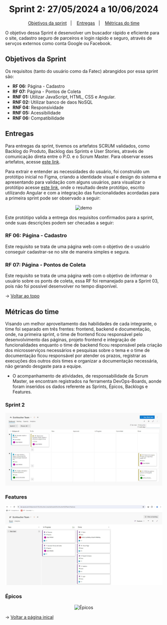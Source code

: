 <span id="topo">

<h1 align="center">Sprint 2: 27/05/2024 a 10/06/2024</h1>

<p align="center">
    <a href="#objetivos">Objetivos da sprint</a> &nbsp |&nbsp &nbsp
    <a href="#entregas">Entregas</a> &nbsp |&nbsp &nbsp
    <a href="#metricas">Métricas do time</a> 
</p>

O objetivo dessa Sprint é desenvolver um buscador rápido e eficiente para o site, cadastro seguro de parceiros e login rápido e seguro, através de servços externos como conta Google ou Facebook.

<span id="objetivos">
    
##  Objetivos da Sprint
Os requisitos (tanto do usuário como da Fatec) abrangidos por essa sprint são:
- **RF 06:** Página - Cadastro
- **RF 07:** Página - Pontos de Coleta
- **RNF 01:** Utilizar JavaScript, HTML, CSS e Angular.
- **RNF 02:** Utilizar banco de daos NoSQL
- **RNF 04:** Responsividade
- **RNF 05:** Acessibilidade
- **RNF 06:** Compatibilidade

<span id="entregas">
        
## Entregas
Para entregas da sprint, tivemos os artefatos SCRUM validados, como Backlog do Produto, Backlog das Sprints e User Stories, através de comunicação direta entre o P.O. e o Scrum Master. Para observar esses artefatos, acesse [este link](https://dev.azure.com/felipevieira31/EcoVoucher).

Para extrair e entender as necessidades do usuário, foi construído um protótipo inicial no Figma, criando a identidade visual e design do sistema e apresentando para validação com alguns usuários, para visualizar o protótipo acesse [este link](https://www.figma.com/proto/6frOdD60Vkzfjw1AgnzLem/EcoVoucher?type=design&node-id=1-16&t=WoD44lI3FaHwzFPu-1&scaling=scale-down&page-id=0%3A1&starting-point-node-id=1%3A16&mode=design), onde o resultado deste protótipo, escrito utilizando Angular e com a integração das funcionalidades acordadas para a primeira sprint pode ser observado a seguir:

<div align="center">

![demo](./demo.gif)
</div>

Este protótipo valida a entrega dos requisitos confirmados para a sprint, onde suas descrições podem ser checadas a seguir:


### RF 06: Página - Cadastro

Este requisito se trata de uma página web com o objetivo de o usuário conseguir cadastrar-se no site de maneira simples e segura.

### RF 07: Página - Pontos de Coleta

Este requisito se trata de uma página web com o objetivo de informar o usuário sobre os ponts de coleta, essa RF foi remanejado para a Sprint 03, pois não foi possível desenvolver no tempo disponível.

    
→ [Voltar ao topo](#topo)

<span id="metricas">
    
## Métricas do time
Visando um melhor aproveitamento das habilidades de cada integrante, o time foi separado em três frentes: frontend, backend e documentação, onde, na primeira sprint, o time de frontend ficou responsável pelo desenvolvimento das páginas, projeto frontend e integração de funcionalidades enquanto o time de backend ficou responsável pela criação dos microsserviços necessários e pesquisas sobre o tema e o time de documentação ficou responsável por atender os prazos, registrar as execuções dos outros dois times e organizar a documentação necessária, não gerando desgaste para a equipe. 
- O acompanhamento de atividades, de responsabilidade da Scrum Master, se encontram registrados na ferramenta DevOps-Boards, aonde foram inseridos os dados referente as Sprints, Épicos, Backlogs e Features.

### Sprint 2

<div align="center">
    
![Backlog Sprint 2](https://github.com/Eng-FelipeA/EcoVoucher/blob/main/Assets/DevOps%20Sprint%202.JPG)
</div>
    
<span id="links">

### Features

<div align="center">
    
![Features](https://github.com/Eng-FelipeA/EcoVoucher/blob/main/Assets/DevOps%20Features.jpg)
</div>
    
<span id="links">

### Épicos

<div align="center">
    
![Épicos](https://github.com/Eng-FelipeA/EcoVoucher/blob/main/Assets/%C3%89picos%20Spint%202.jpg)
</div>
    
<span id="links">

→ [Voltar a página inical](https://github.com/EcoVoucher/Api.Backend/blob/main/README.md)
